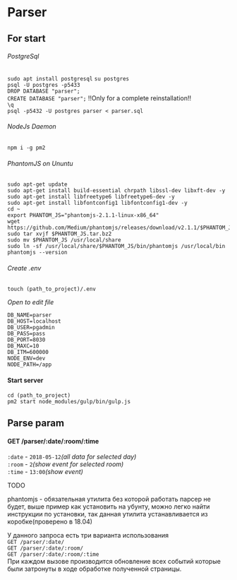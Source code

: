 # Parser

## For start
###### PostgreSql
`sudo apt install postgresql`
`su postgres` <br />
`psql -U postgres -p5433` <br />
`DROP DATABASE "parser";` <br />
`CREATE DATABASE "parser";` !!Only for a complete reinstallation!! <br />
`\q` <br />
`psql -p5432 -U postgres parser < parser.sql`  <br />

###### NodeJs Daemon
`npm i -g pm2`<br />

###### PhantomJS on Ununtu
```
sudo apt-get update
sudo apt-get install build-essential chrpath libssl-dev libxft-dev -y
sudo apt-get install libfreetype6 libfreetype6-dev -y
sudo apt-get install libfontconfig1 libfontconfig1-dev -y
cd ~
export PHANTOM_JS="phantomjs-2.1.1-linux-x86_64"
wget https://github.com/Medium/phantomjs/releases/download/v2.1.1/$PHANTOM_JS.tar.bz2
sudo tar xvjf $PHANTOM_JS.tar.bz2
sudo mv $PHANTOM_JS /usr/local/share
sudo ln -sf /usr/local/share/$PHANTOM_JS/bin/phantomjs /usr/local/bin
phantomjs --version
```

###### Create .env
`touch (path_to_project)/.env`


_Open to edit file_<br />

`DB_NAME=parser`<br />
`DB_HOST=localhost`<br />
`DB_USER=pgadmin`<br />
`DB_PASS=pass`<br />
`DB_PORT=8030`<br />
`DB_MAXC=10`<br />
`DB_ITM=600000`<br />
`NODE_ENV=dev`<br />
`NODE_PATH=/app`<br />

#### Start server
`cd (path_to_project)`<br />
`pm2 start node_modules/gulp/bin/gulp.js`

## Parse param
#### GET /parser/:date/:room/:time

`:date` - `2018-05-12`_(all data for selected day)_<br />
`:room` - `2`_(show event for selected room)_<br />
`:time` - `13:00`_(show event)_<br />

TODO

phantomjs - обязательная утилита без которой работать парсер не будет,
выше пример как установить на убунту, можно легко найти инструкции по установки, так данная утилита устанавливается из коробке(проверено в 18.04)

У данного запроса есть три варианта использования<br />
`GET /parser/:date/`<br />
`GET /parser/:date/:room/`<br />
`GET /parser/:date/:room/:time`<br />
При каждом вызове производится обновление всех событий которые были затронуты в ходе обработке полученной страницы.
